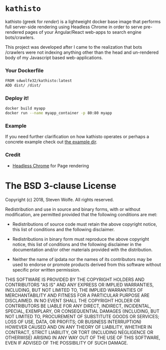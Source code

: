 # `kathisto`

kathisto (greek for _render_) is a lightweight docker base image that performs full server-side rendering using Headless Chrome in order to serve pre-rendered pages of your Angular/React web-apps to search engine bots/crawlers.

This project was developed after I came to the realization that bots /crawlers were not indexing anything other than the head and un-rendered body of my Javascript based web-applications.

### Your Dockerfile
```sh
FROM sdwolfe32/kathisto:latest
ADD dist/ /dist/
```

### Deploy it!
```sh
docker build myapp
docker run --name myapp_container -p 80:80 myapp
```

### Example
If you need further clarification on how kathisto operates or perhaps a concrete example check out [the example dir](example/).

### Credit
 * [Headless Chrome](https://developers.google.com/web/updates/2017/04/headless-chrome) for Page rendering

The BSD 3-clause License
========================

Copyright (c) 2018, Steven Wolfe. All rights reserved.

Redistribution and use in source and binary forms, with or without modification,
are permitted provided that the following conditions are met:

 - Redistributions of source code must retain the above copyright notice,
   this list of conditions and the following disclaimer.

 - Redistributions in binary form must reproduce the above copyright notice,
   this list of conditions and the following disclaimer in the documentation
   and/or other materials provided with the distribution.

 - Neither the name of ipdata nor the names of its contributors may
   be used to endorse or promote products derived from this software without
   specific prior written permission.

THIS SOFTWARE IS PROVIDED BY THE COPYRIGHT HOLDERS AND CONTRIBUTORS "AS IS" AND
ANY EXPRESS OR IMPLIED WARRANTIES, INCLUDING, BUT NOT LIMITED TO, THE IMPLIED
WARRANTIES OF MERCHANTABILITY AND FITNESS FOR A PARTICULAR PURPOSE ARE
DISCLAIMED. IN NO EVENT SHALL THE COPYRIGHT HOLDER OR CONTRIBUTORS BE LIABLE FOR
ANY DIRECT, INDIRECT, INCIDENTAL, SPECIAL, EXEMPLARY, OR CONSEQUENTIAL DAMAGES
(INCLUDING, BUT NOT LIMITED TO, PROCUREMENT OF SUBSTITUTE GOODS OR SERVICES;
LOSS OF USE, DATA, OR PROFITS; OR BUSINESS INTERRUPTION) HOWEVER CAUSED AND ON
ANY THEORY OF LIABILITY, WHETHER IN CONTRACT, STRICT LIABILITY, OR TORT
(INCLUDING NEGLIGENCE OR OTHERWISE) ARISING IN ANY WAY OUT OF THE USE OF THIS
SOFTWARE, EVEN IF ADVISED OF THE POSSIBILITY OF SUCH DAMAGE.